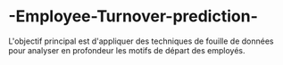 # -Employee-Turnover-prediction-
L'objectif principal est d'appliquer des techniques de fouille de données pour analyser en profondeur les motifs de départ des employés.
